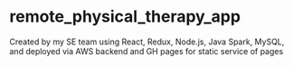 # remote_physical_therapy_app
Created by my SE team using React, Redux, Node.js, Java Spark, MySQL, and deployed via AWS backend and GH pages for static service of pages
